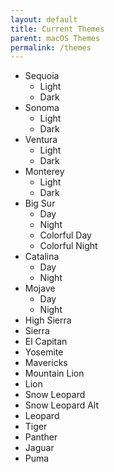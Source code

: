 ```yaml
---
layout: default
title: Current Themes
parent: macOS Themes
permalink: /themes
---
```


- Sequoia 
  - Light
  - Dark
- Sonoma
  - Light
  - Dark
- Ventura
  - Light
  - Dark
- Monterey
  - Light
  - Dark
- Big Sur
  - Day
  - Night
  - Colorful Day
  - Colorful Night
- Catalina
  - Day
  - Night
- Mojave
  - Day
  - Night
- High Sierra
- Sierra
- El Capitan
- Yosemite
- Mavericks
- Mountain Lion
- Lion
- Snow Leopard
- Snow Leopard Alt
- Leopard
- Tiger
- Panther
- Jaguar
- Puma